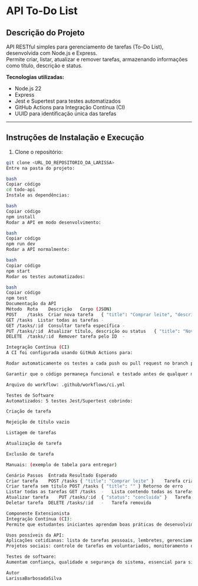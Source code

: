 # API To-Do List

## Descrição do Projeto
API RESTful simples para gerenciamento de tarefas (To-Do List), desenvolvida com Node.js e Express.  
Permite criar, listar, atualizar e remover tarefas, armazenando informações como título, descrição e status.

**Tecnologias utilizadas:**
- Node.js 22
- Express
- Jest e Supertest para testes automatizados
- GitHub Actions para Integração Contínua (CI)
- UUID para identificação única das tarefas

---

## Instruções de Instalação e Execução

1. Clone o repositório:
```bash
git clone <URL_DO_REPOSITORIO_DA_LARISSA>
Entre na pasta do projeto:

bash
Copiar código
cd todo-api
Instale as dependências:

bash
Copiar código
npm install
Rodar a API em modo desenvolvimento:

bash
Copiar código
npm run dev
Rodar a API normalmente:

bash
Copiar código
npm start
Rodar os testes automatizados:

bash
Copiar código
npm test
Documentação da API
Método	Rota	Descrição	Corpo (JSON)
POST	/tasks	Criar nova tarefa	{ "title": "Comprar leite", "description": "Ir ao supermercado" }
GET	/tasks	Listar todas as tarefas	-
GET	/tasks/:id	Consultar tarefa específica	-
PUT	/tasks/:id	Atualizar título, descrição ou status	{ "title": "Novo título", "status": "concluida" }
DELETE	/tasks/:id	Remover tarefa pelo ID	-

Integração Contínua (CI)
A CI foi configurada usando GitHub Actions para:

Rodar automaticamente os testes a cada push ou pull request no branch principal.

Garantir que o código permaneça funcional e testado antes de qualquer merge.

Arquivo do workflow: .github/workflows/ci.yml

Testes de Software
Automatizados: 5 testes Jest/Supertest cobrindo:

Criação de tarefa

Rejeição de título vazio

Listagem de tarefas

Atualização de tarefa

Exclusão de tarefa

Manuais: (exemplo de tabela para entregar)

Cenário	Passos	Entrada	Resultado Esperado
Criar tarefa	POST /tasks	{ "title": "Comprar leite" }	Tarefa criada com status "pendente"
Criar tarefa sem título	POST /tasks	{ "title": "" }	Retorno de erro
Listar todas as tarefas	GET /tasks	-	Lista contendo todas as tarefas
Atualizar tarefa	PUT /tasks/:id	{ "status": "concluida" }	Tarefa atualizada
Deletar tarefa	DELETE /tasks/:id	-	Tarefa removida

Componente Extensionista
Integração Contínua (CI):
Permite que estudantes iniciantes aprendam boas práticas de desenvolvimento, garantindo que alterações não quebrem o sistema e promovendo hábitos profissionais de qualidade.

Usos possíveis da API:
Aplicações cotidianas: lista de tarefas pessoais, lembretes, gerenciamento de atividades de equipes.
Projetos sociais: controle de tarefas em voluntariados, monitoramento de serviços comunitários ou educacionais.

Testes de software:
Aumentam confiança, qualidade e segurança do sistema, essencial para sistemas de serviços públicos, educação e saúde, garantindo que erros não impactem os usuários finais.

Autor
LarissaBarbosadaSilva
